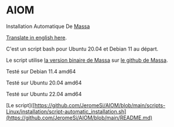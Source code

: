 # AIOM

Installation Automatique De [Massa](https://massa.net/)

[Translate in english here](./README.md).

C'est un script bash pour Ubuntu 20.04 et Debian 11 au départ.

Le script utilise [ la version binaire de Massa](https://docs.massa.net/en/latest/testnet/install.html) sur [le github de Massa](https://github.com/massalabs/massa).

Testé sur Debian 11.4 amd64

Testé sur Ubuntu 20.04 amd64

Testé sur Ubuntu 22.04 amd64

[Le script]([https://github.com/JeromeSi/AIOM/blob/main/scripts-Linux/installation/script-automatic_installation.sh](https://github.com/JeromeSi/AIOM/blob/main/README.md)
